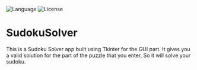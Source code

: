 ![Language](https://img.shields.io/badge/Language-Python%20-blue.svg)
![License](https://img.shields.io/badge/License-GPLv3.0%20-blue.svg)
# SudokuSolver
This is a Sudoku Solver app built using Tkinter for the GUI part. 
It gives you a valid solution for the part of the puzzle that you enter, So it will solve your sudoku.
